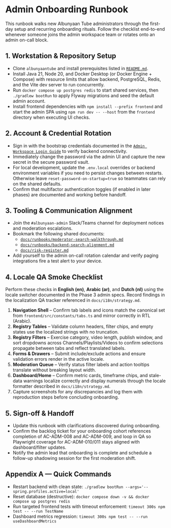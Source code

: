 # Admin Onboarding Runbook

This runbook walks new Albunyaan Tube administrators through the first-day setup and recurring onboarding rituals.
Follow the checklist end-to-end whenever someone joins the admin workspace team or rotates onto an admin on-call block.

## 1. Workstation & Repository Setup
- Clone `albunyaantube` and install prerequisites listed in [`README.md`](../../README.md).
- Install Java 21, Node 20, and Docker Desktop (or Docker Engine + Compose) with resource limits that allow backend, PostgreSQL,
  Redis, and the Vite dev server to run concurrently.
- Run `docker compose up postgres redis` to start shared services, then `./gradlew bootRun` to apply Flyway migrations and seed
  the default admin account.
- Install frontend dependencies with `npm install --prefix frontend` and start the admin SPA using `npm run dev -- --host` from
  the `frontend` directory when executing UI checks.

## 2. Account & Credential Rotation
- Sign in with the bootstrap credentials documented in the
  [`Admin Workspace Login Guide`](admin-login.md) to verify backend connectivity.
- Immediately change the password via the admin UI and capture the new secret in the secure password vault.
- For local development, update the `.env.local` overrides or backend environment variables if you need to persist changes between
  restarts. Otherwise leave `reset-password-on-startup=true` so teammates can rely on the shared defaults.
- Confirm that multifactor authentication toggles (if enabled in later phases) are documented and working before handoff.

## 3. Tooling & Communication Alignment
- Join the `#albunyaan-admin` Slack/Teams channel for deployment notices and moderation escalations.
- Bookmark the following shared documents:
  - [`docs/runbooks/moderator-search-walkthrough.md`](moderator-search-walkthrough.md)
  - [`docs/runbooks/backend-search-alignment.md`](backend-search-alignment.md)
  - [`docs/risk-register.md`](../risk-register.md)
- Add yourself to the admin on-call rotation calendar and verify paging integrations fire a test alert to your device.

## 4. Locale QA Smoke Checklist
Perform these checks in **English (en)**, **Arabic (ar)**, and **Dutch (nl)** using the locale switcher documented in the Phase 3
admin specs. Record findings in the localization QA tracker referenced in `docs/i18n/strategy.md`.

1. **Navigation Shell** – Confirm tab labels and icons match the canonical set from `frontend/src/constants/tabs.ts` and mirror
   correctly in RTL (Arabic).
2. **Registry Tables** – Validate column headers, filter chips, and empty states use the localized strings with no truncation.
3. **Registry Filters** – Exercise category, video length, publish window, and sort dropdowns across Channels/Playlists/Videos to confirm selections propagate between tabs and reflect translated labels.
4. **Forms & Drawers** – Submit include/exclude actions and ensure validation errors render in the active locale.
5. **Moderation Queue** – Verify status filter labels and action tooltips translate without breaking layout width.
6. **Dashboard/Home** – Confirm metric cards, timeframe chips, and stale-data warnings localize correctly and display numerals through the locale formatter described in `docs/i18n/strategy.md`.
7. Capture screenshots for any discrepancies and log them with reproduction steps before concluding onboarding.

## 5. Sign-off & Handoff
- Update this runbook with clarifications discovered during onboarding.
- Confirm the backlog ticket for your onboarding cohort references completion of AC-ADM-008 and AC-ADM-009, and loop in QA so Playwright coverage for AC-ADM-010/011 stays aligned with dashboard/filter updates.
- Notify the admin lead that onboarding is complete and schedule a follow-up shadowing session for the first moderation shift.

## Appendix A — Quick Commands
- Restart backend with clean state: `./gradlew bootRun --args='--spring.profiles.active=local'`
- Reset database (destructive): `docker compose down -v && docker compose up postgres redis`
- Run targeted frontend tests with timeout enforcement: `timeout 300s npm test -- --run TestName`
- Dashboard metrics regression: `timeout 300s npm test -- --run useDashboardMetrics`
